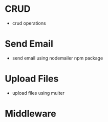 # CRUD
  - crud operations
# Send Email
 - send email using nodemailer npm package
# Upload Files
- upload files using multer
# Middleware
